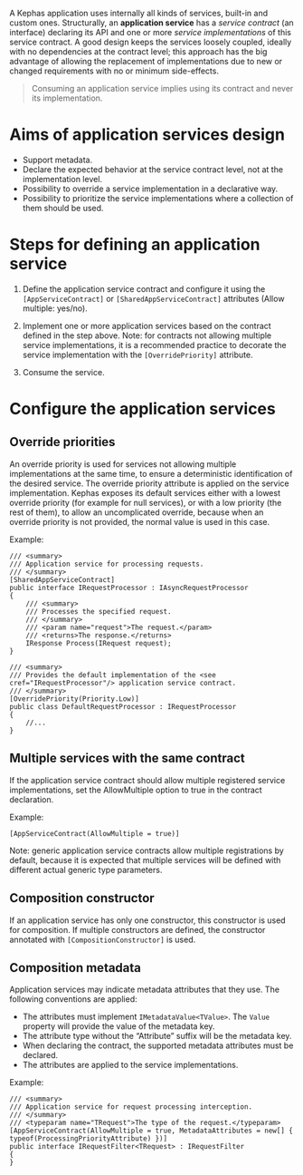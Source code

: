 A Kephas application uses internally all kinds of services, built-in and custom ones. Structurally, an **application service** has a *service contract* (an interface) declaring its API and one or more *service implementations* of this service contract. A good design keeps the services loosely coupled, ideally with no dependencies at the contract level; this approach has the big advantage of allowing the replacement of implementations due to new or changed requirements with no or minimum side-effects.

> Consuming an application service implies using its contract and never its implementation.

# Aims of application services design
* Support metadata.
* Declare the expected behavior at the service contract level, not at the implementation level.
* Possibility to override a service implementation in a declarative way.
* Possibility to prioritize the service implementations where a collection of them should be used.

# Steps for defining an application service

1. Define the application service contract and configure it using the `[AppServiceContract]` or `[SharedAppServiceContract]` attributes (Allow multiple: yes/no).

2. Implement one or more application services based on the contract defined in the step above. Note: for contracts not allowing multiple service implementations, it is a recommended practice to decorate the service implementation with the `[OverridePriority]` attribute.

3. Consume the service.

# Configure the application services
## Override priorities

An override priority is used for services not allowing multiple implementations at the same time, to ensure a deterministic identification of the desired service. The override priority attribute is applied on the service implementation.
Kephas exposes its default services either with a lowest override priority (for example for null services), or with a low priority (the rest of them), to allow an uncomplicated override, because when an override priority is not provided, the normal value is used in this case.

Example:

    /// <summary>
    /// Application service for processing requests.
    /// </summary>
    [SharedAppServiceContract]
    public interface IRequestProcessor : IAsyncRequestProcessor
    {
        /// <summary>
        /// Processes the specified request.
        /// </summary>
        /// <param name="request">The request.</param>
        /// <returns>The response.</returns>
        IResponse Process(IRequest request);
    }

    /// <summary>
    /// Provides the default implementation of the <see cref="IRequestProcessor"/> application service contract.
    /// </summary>
    [OverridePriority(Priority.Low)]
    public class DefaultRequestProcessor : IRequestProcessor
    {
        //...
    }

## Multiple services with the same contract
If the application service contract should allow multiple registered service implementations, set the AllowMultiple option to true in the contract declaration.

Example: 

    [AppServiceContract(AllowMultiple = true)]

Note: generic application service contracts allow multiple registrations by default, because it is expected that multiple services will be defined with different actual generic type parameters.

## Composition constructor
If an application service has only one constructor, this constructor is used for composition. If multiple constructors are defined, the constructor annotated with `[CompositionConstructor]` is used.

## Composition metadata
Application services may indicate metadata attributes that they use. The following conventions are applied:
* The attributes must implement `IMetadataValue<TValue>`. The `Value` property will provide the value of the metadata key.
* The attribute type without the “Attribute” suffix will be the metadata key.
* When declaring the contract, the supported metadata attributes must be declared.
* The attributes are applied to the service implementations.

Example:

    /// <summary>
    /// Application service for request processing interception.
    /// </summary>
    /// <typeparam name="TRequest">The type of the request.</typeparam>
    [AppServiceContract(AllowMultiple = true, MetadataAttributes = new[] { typeof(ProcessingPriorityAttribute) })]
    public interface IRequestFilter<TRequest> : IRequestFilter
    {
    }
